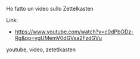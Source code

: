 Ho fatto un video sullo Zettelkasten

Link:
- <https://www.youtube.com/watch?v=c0dPbODz-Rg&pp=ygUMemV0dGVsa2FzdGVu>  

youtube, video, zetetlkasten

